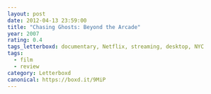 ```yaml
---
layout: post 
date: 2012-04-13 23:59:00
title: "Chasing Ghosts: Beyond the Arcade"
year: 2007
rating: 0.4
tags_letterboxd: documentary, Netflix, streaming, desktop, NYC
tags:
  - film
  - review
category: Letterboxd
canonical: https://boxd.it/9MiP
---
```

